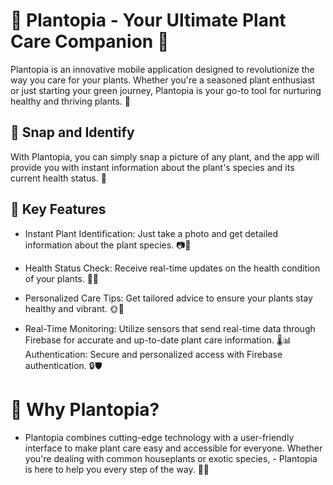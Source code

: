 # 🌿  **Plantopia - Your Ultimate Plant Care Companion** 🌿

Plantopia is an innovative mobile application designed to revolutionize the way you care for your plants. Whether you're a seasoned plant enthusiast or just starting your green journey, Plantopia is your go-to tool for nurturing healthy and thriving plants. 🌱

## 📸 Snap and Identify

With Plantopia, you can simply snap a picture of any plant, and the app will provide you with instant information about the plant's species and its current health status. 🌿

## 🌟 Key Features

- Instant Plant Identification: Just take a photo and get detailed information about the plant species. 📷🌸

- Health Status Check: Receive real-time updates on the health condition of your plants. 🌱💚

- Personalized Care Tips: Get tailored advice to ensure your plants stay healthy and vibrant. 🌞🌻

- Real-Time Monitoring: Utilize sensors that send real-time data through Firebase for accurate and up-to-date plant care information. 🌡️📊
Authentication: Secure and personalized access with Firebase authentication. 🔒🛡️

# 🌱 **Why Plantopia?**

- Plantopia combines cutting-edge technology with a user-friendly interface to make plant care easy and accessible for everyone. Whether you're dealing with common houseplants or exotic species, - Plantopia is here to help you every step of the way. 🌺🌿

